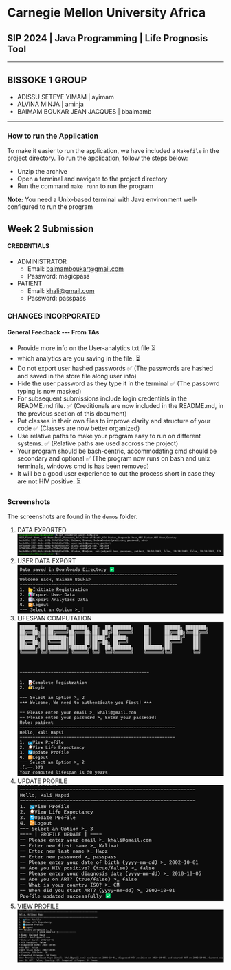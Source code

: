 # Carnegie Mellon University Africa
## SIP 2024 | Java Programming | Life Prognosis Tool

-----
## BISSOKE 1 GROUP
- ADISSU SETEYE YIMAM        | ayimam
- ALVINA MINJA               | aminja
- BAIMAM BOUKAR JEAN JACQUES | bbaimamb

-----

### How to run the Application
To make it easier to run the application, we have included a `Makefile` in the project directory. To run the application, follow the steps below:
- Unzip the archive
- Open a terminal and navigate to the project directory
- Run the command `make runn` to run the program

__Note:__ You need a Unix-based terminal with Java environment well-configured to run the program

## Week 2 Submission
#### CREDENTIALS

- ADMINISTRATOR
  - Email: baimamboukar@gmail.com
  - Password: magicpass
- PATIENT
  - Email: khali@gmail.com
  - Password: passpass

### CHANGES INCORPORATED
#### General Feedback --- From TAs

- Provide more info on the User-analytics.txt file ⏳
- which analytics are you saving in the file. ⏳
- Do not export user hashed passwords ✅ (The passwords are hashed and saved in the store file along user info)
- Hide the user password as they type it in the terminal ✅ (The passowrd typing is now masked)
- For subsequent submissions include login credentials in the README.md file. ✅ (Creditionals are now included in the README.md, in the previous section of this document)
- Put classes in their own files to improve clarity and structure of your code ✅ (Classes are now better organized) 
- Use relative paths to make your program easy to run on different systems. ✅ (Relative paths are used accross the project)
- Your program should be bash-centric, accommodating cmd should be secondary and optional ✅ (The program now runs on bash and unix terminals, windows cmd is has been removed)
- It will be a good user experience to cut the process short in case they are not HIV positive. ⏳

### Screenshots
The screenshots are found in the `demos` folder.
1. DATA EXPORTED
![data](demos/data.png)
2. USER DATA EXPORT
![download](demos/download.png)
3. LIFESPAN COMPUTATION
![lifespan](demos/lifespan.png)
4. UPDATE PROFILE
![update](demos/update.png)
5. VIEW PROFILE
![view](demos/profile.png)
